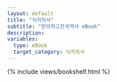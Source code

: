 ```yaml
---
layout: default
title: "식치의서"
subtitle: "한의학고전국역서 eBook"
description:
variables:
  type: eBook
  target_category: 식치의서
---
```


{% include views/bookshelf.html %}
